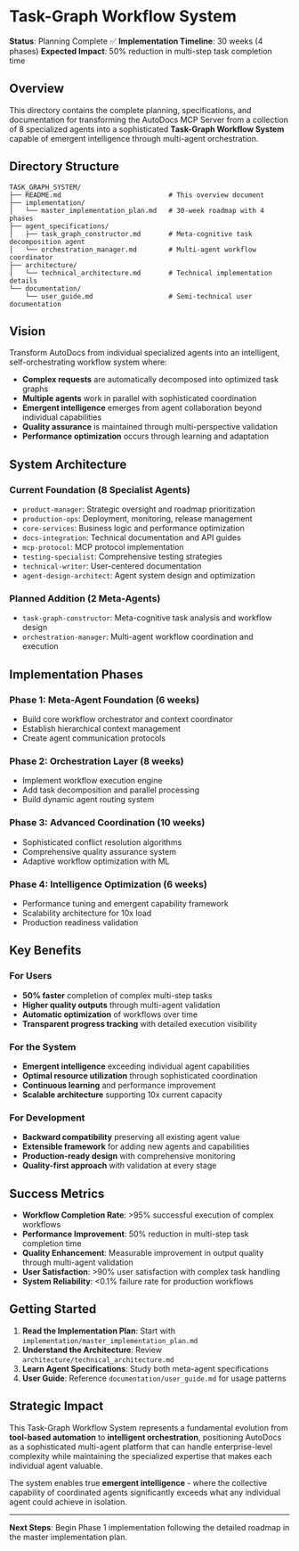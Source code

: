 # Task-Graph Workflow System

**Status**: Planning Complete ✅
**Implementation Timeline**: 30 weeks (4 phases)
**Expected Impact**: 50% reduction in multi-step task completion time

## Overview

This directory contains the complete planning, specifications, and documentation for transforming the AutoDocs MCP Server from a collection of 8 specialized agents into a sophisticated **Task-Graph Workflow System** capable of emergent intelligence through multi-agent orchestration.

## Directory Structure

```
TASK_GRAPH_SYSTEM/
├── README.md                           # This overview document
├── implementation/
│   └── master_implementation_plan.md   # 30-week roadmap with 4 phases
├── agent_specifications/
│   ├── task_graph_constructor.md       # Meta-cognitive task decomposition agent
│   └── orchestration_manager.md        # Multi-agent workflow coordinator
├── architecture/
│   └── technical_architecture.md       # Technical implementation details
└── documentation/
    └── user_guide.md                   # Semi-technical user documentation
```

## Vision

Transform AutoDocs from individual specialized agents into an intelligent, self-orchestrating workflow system where:

- **Complex requests** are automatically decomposed into optimized task graphs
- **Multiple agents** work in parallel with sophisticated coordination
- **Emergent intelligence** emerges from agent collaboration beyond individual capabilities
- **Quality assurance** is maintained through multi-perspective validation
- **Performance optimization** occurs through learning and adaptation

## System Architecture

### **Current Foundation** (8 Specialist Agents)
- `product-manager`: Strategic oversight and roadmap prioritization
- `production-ops`: Deployment, monitoring, release management
- `core-services`: Business logic and performance optimization
- `docs-integration`: Technical documentation and API guides
- `mcp-protocol`: MCP protocol implementation
- `testing-specialist`: Comprehensive testing strategies
- `technical-writer`: User-centered documentation
- `agent-design-architect`: Agent system design and optimization

### **Planned Addition** (2 Meta-Agents)
- `task-graph-constructor`: Meta-cognitive task analysis and workflow design
- `orchestration-manager`: Multi-agent workflow coordination and execution

## Implementation Phases

### **Phase 1: Meta-Agent Foundation** (6 weeks)
- Build core workflow orchestrator and context coordinator
- Establish hierarchical context management
- Create agent communication protocols

### **Phase 2: Orchestration Layer** (8 weeks)
- Implement workflow execution engine
- Add task decomposition and parallel processing
- Build dynamic agent routing system

### **Phase 3: Advanced Coordination** (10 weeks)
- Sophisticated conflict resolution algorithms
- Comprehensive quality assurance system
- Adaptive workflow optimization with ML

### **Phase 4: Intelligence Optimization** (6 weeks)
- Performance tuning and emergent capability framework
- Scalability architecture for 10x load
- Production readiness validation

## Key Benefits

### **For Users**
- **50% faster** completion of complex multi-step tasks
- **Higher quality outputs** through multi-agent validation
- **Automatic optimization** of workflows over time
- **Transparent progress tracking** with detailed execution visibility

### **For the System**
- **Emergent intelligence** exceeding individual agent capabilities
- **Optimal resource utilization** through sophisticated coordination
- **Continuous learning** and performance improvement
- **Scalable architecture** supporting 10x current capacity

### **For Development**
- **Backward compatibility** preserving all existing agent value
- **Extensible framework** for adding new agents and capabilities
- **Production-ready design** with comprehensive monitoring
- **Quality-first approach** with validation at every stage

## Success Metrics

- **Workflow Completion Rate**: >95% successful execution of complex workflows
- **Performance Improvement**: 50% reduction in multi-step task completion time
- **Quality Enhancement**: Measurable improvement in output quality through multi-agent validation
- **User Satisfaction**: >90% user satisfaction with complex task handling
- **System Reliability**: <0.1% failure rate for production workflows

## Getting Started

1. **Read the Implementation Plan**: Start with `implementation/master_implementation_plan.md`
2. **Understand the Architecture**: Review `architecture/technical_architecture.md`
3. **Learn Agent Specifications**: Study both meta-agent specifications
4. **User Guide**: Reference `documentation/user_guide.md` for usage patterns

## Strategic Impact

This Task-Graph Workflow System represents a fundamental evolution from **tool-based automation** to **intelligent orchestration**, positioning AutoDocs as a sophisticated multi-agent platform that can handle enterprise-level complexity while maintaining the specialized expertise that makes each individual agent valuable.

The system enables true **emergent intelligence** - where the collective capability of coordinated agents significantly exceeds what any individual agent could achieve in isolation.

---

**Next Steps**: Begin Phase 1 implementation following the detailed roadmap in the master implementation plan.
